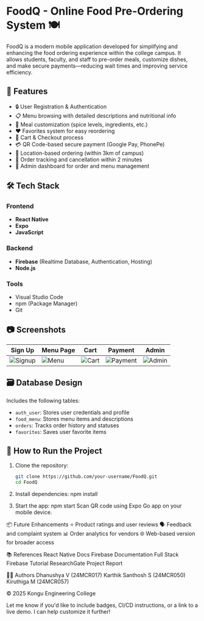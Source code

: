 # FoodQ - Online Food Pre-Ordering System 🍽️

FoodQ is a modern mobile application developed for simplifying and enhancing the food ordering experience within the college campus. It allows students, faculty, and staff to pre-order meals, customize dishes, and make secure payments—reducing wait times and improving service efficiency.

## 📱 Features

- 🔒 User Registration & Authentication
- 📋 Menu browsing with detailed descriptions and nutritional info
- 🍛 Meal customization (spice levels, ingredients, etc.)
- ❤️ Favorites system for easy reordering
- 🛒 Cart & Checkout process
- 💳 QR Code-based secure payment (Google Pay, PhonePe)
- 📍 Location-based ordering (within 3km of campus)
- 🔔 Order tracking and cancellation within 2 minutes
- 👤 Admin dashboard for order and menu management

## 🛠️ Tech Stack

### Frontend
- **React Native**
- **Expo**
- **JavaScript**

### Backend
- **Firebase** (Realtime Database, Authentication, Hosting)
- **Node.js**

### Tools
- Visual Studio Code
- npm (Package Manager)
- Git

## 📷 Screenshots

| Sign Up | Menu Page | Cart | Payment | Admin |
|--------|-----------|------|---------|-------|
| ![Signup](screenshots/signup.png) | ![Menu](screenshots/menu.png) | ![Cart](screenshots/cart.png) | ![Payment](screenshots/payment.png) | ![Admin](screenshots/admin.png) |

## 🗃️ Database Design

Includes the following tables:
- `auth_user`: Stores user credentials and profile
- `food_menu`: Stores menu items and descriptions
- `orders`: Tracks order history and statuses
- `favorites`: Saves user favorite items

## 🚀 How to Run the Project

1. Clone the repository:
   ```bash
   git clone https://github.com/your-username/FoodQ.git
   cd FoodQ
2. Install dependencies:
npm install

3. Start the app:
npm start
Scan QR code using Expo Go app on your mobile device.

📦 Future Enhancements
⭐ Product ratings and user reviews
🗣️ Feedback and complaint system
📊 Order analytics for vendors
🌐 Web-based version for broader access

📚 References
React Native Docs
Firebase Documentation
Full Stack Firebase Tutorial
ResearchGate Project Report

👨‍💻 Authors
Dhanushya V (24MCR017)
Karthik Santhosh S (24MCR050)
Kiruthiga M (24MCR057)

© 2025 Kongu Engineering College

Let me know if you'd like to include badges, CI/CD instructions, or a link to a live demo. I can help customize it further!
